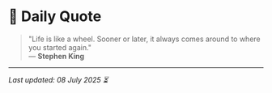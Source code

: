 # 📜 Daily Quote

> "Life is like a wheel. Sooner or later, it always comes around to where you started again."  
> — **Stephen King**

---

_Last updated: 08 July 2025 ⏳_
